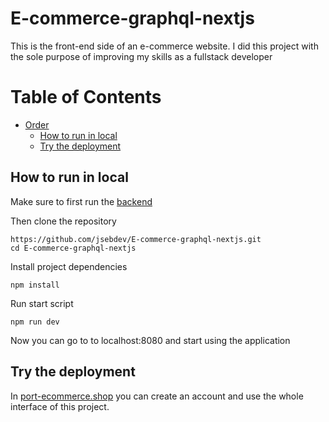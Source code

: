 # E-commerce-graphql-nextjs


This is the front-end side of an e-commerce website. I did this project with the sole purpose of improving my skills as a fullstack developer

Table of Contents 
================= 

* [Order](#E-commerce-graphql-nextjs)
  * [How to run in local](#how-to-run-in-local) 
  * [Try the deployment](#test-the-deployed-version) 

## How to run in local

Make sure to first run the [backend](https://github.com/jsebdev/E-commerce-graphql-django)

Then clone the repository

```
https://github.com/jsebdev/E-commerce-graphql-nextjs.git
cd E-commerce-graphql-nextjs
```

Install project dependencies

```
npm install
```

Run start script

```
npm run dev
```

Now you can go to to localhost:8080 and start using the application

## Try the deployment

In [port-ecommerce.shop](http://port-ecommerce.shop/) you can create an account and use the whole interface of this project.